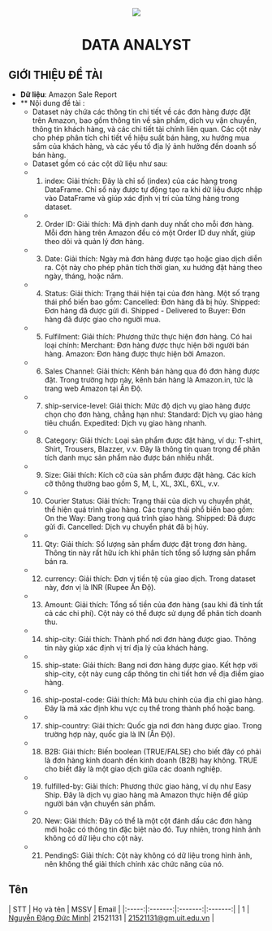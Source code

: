 <p align="center">
   <a href="https://www.uit.edu.vn/">
      <img src="https://i.imgur.com/WmMnSRt.png" border="none">
   </a>
</p>
<h1 align="center">
    DATA ANALYST
</h1>

## GIỚI THIỆU ĐỀ TÀI
+ **Dữ liệu**: Amazon Sale Report
+ ** Nội dung đề tài :
  + Dataset này chứa các thông tin chi tiết về các đơn hàng được đặt trên Amazon, bao gồm thông tin về sản phẩm, dịch vụ vận chuyển, thông tin khách hàng, và các chi tiết tài chính liên quan. Các cột này cho phép phân tích chi tiết về hiệu suất bán hàng, xu hướng mua sắm của khách hàng, và các yếu tố địa lý ảnh hưởng đến doanh số bán hàng.
  + Dataset gồm có các cột dữ liệu như sau:
  * 1. index:
Giải thích: Đây là chỉ số (index) của các hàng trong DataFrame. Chỉ số này được tự động tạo ra khi dữ liệu được nhập vào DataFrame và giúp xác định vị trí của từng hàng trong dataset.
  * 2. Order ID:
Giải thích: Mã định danh duy nhất cho mỗi đơn hàng. Mỗi đơn hàng trên Amazon đều có một Order ID duy nhất, giúp theo dõi và quản lý đơn hàng.
  * 3. Date:
Giải thích: Ngày mà đơn hàng được tạo hoặc giao dịch diễn ra. Cột này cho phép phân tích thời gian, xu hướng đặt hàng theo ngày, tháng, hoặc năm.
  * 4. Status:
Giải thích: Trạng thái hiện tại của đơn hàng. Một số trạng thái phổ biến bao gồm:
Cancelled: Đơn hàng đã bị hủy.
Shipped: Đơn hàng đã được gửi đi.
Shipped - Delivered to Buyer: Đơn hàng đã được giao cho người mua.
  * 5. Fulfilment:
Giải thích: Phương thức thực hiện đơn hàng. Có hai loại chính:
Merchant: Đơn hàng được thực hiện bởi người bán hàng.
Amazon: Đơn hàng được thực hiện bởi Amazon.
  * 6. Sales Channel:
Giải thích: Kênh bán hàng qua đó đơn hàng được đặt. Trong trường hợp này, kênh bán hàng là Amazon.in, tức là trang web Amazon tại Ấn Độ.
  * 7. ship-service-level:
Giải thích: Mức độ dịch vụ giao hàng được chọn cho đơn hàng, chẳng hạn như:
Standard: Dịch vụ giao hàng tiêu chuẩn.
Expedited: Dịch vụ giao hàng nhanh.
  * 8. Category:
Giải thích: Loại sản phẩm được đặt hàng, ví dụ: T-shirt, Shirt, Trousers, Blazzer, v.v. Đây là thông tin quan trọng để phân tích danh mục sản phẩm nào được bán nhiều nhất.
  * 9. Size:
Giải thích: Kích cỡ của sản phẩm được đặt hàng. Các kích cỡ thông thường bao gồm S, M, L, XL, 3XL, 6XL, v.v.
  * 10. Courier Status:
Giải thích: Trạng thái của dịch vụ chuyển phát, thể hiện quá trình giao hàng. Các trạng thái phổ biến bao gồm:
On the Way: Đang trong quá trình giao hàng.
Shipped: Đã được gửi đi.
Cancelled: Dịch vụ chuyển phát đã bị hủy.
  * 11. Qty:
Giải thích: Số lượng sản phẩm được đặt trong đơn hàng. Thông tin này rất hữu ích khi phân tích tổng số lượng sản phẩm bán ra.
  * 12. currency:
Giải thích: Đơn vị tiền tệ của giao dịch. Trong dataset này, đơn vị là INR (Rupee Ấn Độ).
  * 13. Amount:
Giải thích: Tổng số tiền của đơn hàng (sau khi đã tính tất cả các chi phí). Cột này có thể được sử dụng để phân tích doanh thu.
  * 14. ship-city:
Giải thích: Thành phố nơi đơn hàng được giao. Thông tin này giúp xác định vị trí địa lý của khách hàng.
  * 15. ship-state:
Giải thích: Bang nơi đơn hàng được giao. Kết hợp với ship-city, cột này cung cấp thông tin chi tiết hơn về địa điểm giao hàng.
  * 16. ship-postal-code:
Giải thích: Mã bưu chính của địa chỉ giao hàng. Đây là mã xác định khu vực cụ thể trong thành phố hoặc bang.
  * 17. ship-country:
Giải thích: Quốc gia nơi đơn hàng được giao. Trong trường hợp này, quốc gia là IN (Ấn Độ).
  * 18. B2B:
Giải thích: Biến boolean (TRUE/FALSE) cho biết đây có phải là đơn hàng kinh doanh đến kinh doanh (B2B) hay không. TRUE cho biết đây là một giao dịch giữa các doanh nghiệp.
  * 19. fulfilled-by:
Giải thích: Phương thức giao hàng, ví dụ như Easy Ship. Đây là dịch vụ giao hàng mà Amazon thực hiện để giúp người bán vận chuyển sản phẩm.
  * 20. New:
Giải thích: Đây có thể là một cột đánh dấu các đơn hàng mới hoặc có thông tin đặc biệt nào đó. Tuy nhiên, trong hình ảnh không có dữ liệu cho cột này.
  * 21. PendingS:
Giải thích: Cột này không có dữ liệu trong hình ảnh, nên không thể giải thích chính xác chức năng của nó.

## Tên
<a name="thanhvien"></a>
| STT | Họ và tên | MSSV | Email |
|:-----:|:-------:|:-------:|:-------:|
| 1 | [Nguyễn Đặng Đức Minh](https://github.com/Minh-begintolovecoding)| 21521131 | 21521131@gm.uit.edu.vn |

